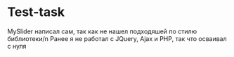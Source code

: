 # Test-task
MySlider написал сам, так как не нашел подходяшей по стилю библиотеки/n
Ранее я не работал с JQuery, Ajax и PHP, так что осваивал с нуля
